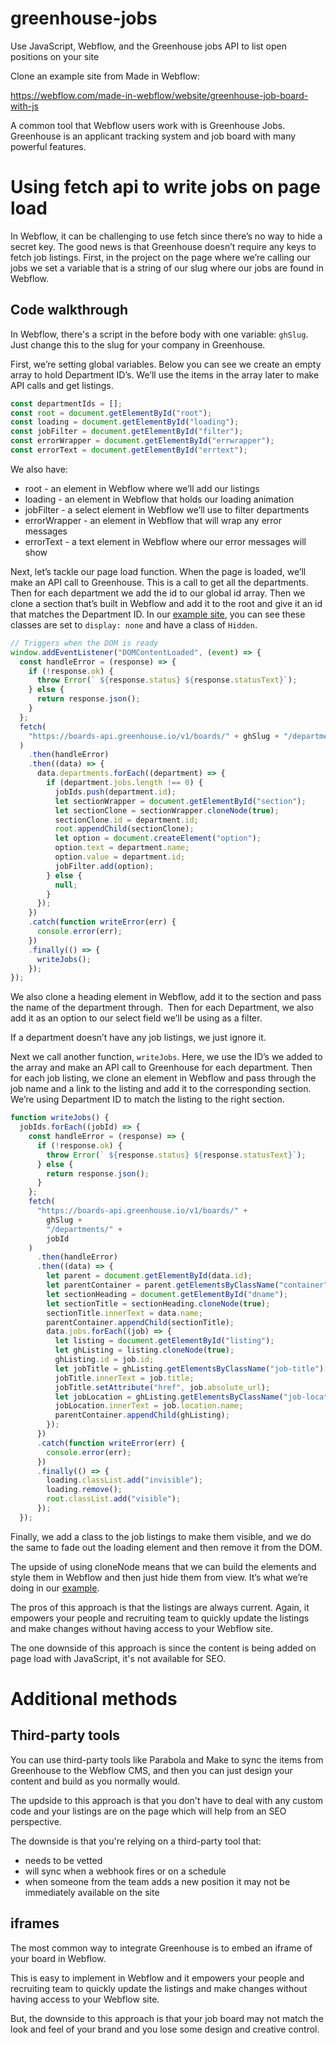 # greenhouse-jobs

Use JavaScript, Webflow, and the Greenhouse jobs API to list open positions on your site

Clone an example site from Made in Webflow:

https://webflow.com/made-in-webflow/website/greenhouse-job-board-with-js

A common tool that Webflow users work with is Greenhouse Jobs. Greenhouse is an applicant tracking system and job board with many powerful features.

# Using fetch api to write jobs on page load

In Webflow, it can be challenging to use fetch since there’s no way to hide a secret key. The good news is that Greenhouse doesn’t require any keys to fetch job listings. First, in the project on the page where we’re calling our jobs we set a variable that is a string of our slug where our jobs are found in Webflow.

## Code walkthrough

In Webflow, there's a script in the before body with one variable: `ghSlug`. Just change this to the slug for your company in Greenhouse.

First, we’re setting global variables. Below you can see we create an empty array to hold Department ID’s. We’ll use the items in the array later to make API calls and get listings.

```js
const departmentIds = [];
const root = document.getElementById("root");
const loading = document.getElementById("loading");
const jobFilter = document.getElementById("filter");
const errorWrapper = document.getElementById("errwrapper");
const errorText = document.getElementById("errtext");
```

We also have:

- root - an element in Webflow where we’ll add our listings
- loading - an element in Webflow that holds our loading animation
- jobFilter - a select element in Webflow we’ll use to filter departments
- errorWrapper - an element in Webflow that will wrap any error messages
- errorText - a text element in Webflow where our error messages will show

Next, let’s tackle our page load function. When the page is loaded, we’ll make an API call to Greenhouse. This is a call to get all the departments. Then for each department we add the id to our global id array. Then we clone a section that’s built in Webflow and add it to the root and give it an id that matches the Department ID. In our [example site](https://webflow.com/made-in-webflow/website/greenhouse-job-board-with-js), you can see these classes are set to `display: none` and have a class of `Hidden`.

```js
// Triggers when the DOM is ready
window.addEventListener("DOMContentLoaded", (event) => {
  const handleError = (response) => {
    if (!response.ok) {
      throw Error(` ${response.status} ${response.statusText}`);
    } else {
      return response.json();
    }
  };
  fetch(
    "https://boards-api.greenhouse.io/v1/boards/" + ghSlug + "/departments/"
  )
    .then(handleError)
    .then((data) => {
      data.departments.forEach((department) => {
        if (department.jobs.length !== 0) {
          jobIds.push(department.id);
          let sectionWrapper = document.getElementById("section");
          let sectionClone = sectionWrapper.cloneNode(true);
          sectionClone.id = department.id;
          root.appendChild(sectionClone);
          let option = document.createElement("option");
          option.text = department.name;
          option.value = department.id;
          jobFilter.add(option);
        } else {
          null;
        }
      });
    })
    .catch(function writeError(err) {
      console.error(err);
    })
    .finally(() => {
      writeJobs();
    });
});
```

We also clone a heading element in Webflow, add it to the section and pass the name of the department through.
‍
Then for each Department, we also add it as an option to our select field we’ll be using as a filter.

If a department doesn’t have any job listings, we just ignore it.

Next we call another function, `writeJobs`. Here, we use the ID’s we added to the array and make an API call to Greenhouse for each department. Then for each job listing, we clone an element in Webflow and pass through the job name and a link to the listing and add it to the corresponding section. We’re using Department ID to match the listing to the right section.

```js
function writeJobs() {
  jobIds.forEach((jobId) => {
    const handleError = (response) => {
      if (!response.ok) {
        throw Error(` ${response.status} ${response.statusText}`);
      } else {
        return response.json();
      }
    };
    fetch(
      "https://boards-api.greenhouse.io/v1/boards/" +
        ghSlug +
        "/departments/" +
        jobId
    )
      .then(handleError)
      .then((data) => {
        let parent = document.getElementById(data.id);
        let parentContainer = parent.getElementsByClassName("container")[0];
        let sectionHeading = document.getElementById("dname");
        let sectionTitle = sectionHeading.cloneNode(true);
        sectionTitle.innerText = data.name;
        parentContainer.appendChild(sectionTitle);
        data.jobs.forEach((job) => {
          let listing = document.getElementById("listing");
          let ghListing = listing.cloneNode(true);
          ghListing.id = job.id;
          let jobTitle = ghListing.getElementsByClassName("job-title")[0];
          jobTitle.innerText = job.title;
          jobTitle.setAttribute("href", job.absolute_url);
          let jobLocation = ghListing.getElementsByClassName("job-location")[0];
          jobLocation.innerText = job.location.name;
          parentContainer.appendChild(ghListing);
        });
      })
      .catch(function writeError(err) {
        console.error(err);
      })
      .finally(() => {
        loading.classList.add("invisible");
        loading.remove();
        root.classList.add("visible");
      });
  });
```

Finally, we add a class to the job listings to make them visible, and we do the same to fade out the loading element and then remove it from the DOM.

The upside of using cloneNode means that we can build the elements and style them in Webflow and then just hide them from view. It’s what we’re doing in our [example](https://webflow.com/made-in-webflow/website/greenhouse-job-board-with-js).

The pros of this approach is that the listings are always current. Again, it empowers your people and recruiting team to quickly update the listings and make changes without having access to your Webflow site.

The one downside of this approach is since the content is being added on page load with JavaScript, it's not available for SEO.

# Additional methods

## Third-party tools

You can use third-party tools like Parabola and Make to sync the items from Greenhouse to the Webflow CMS, and then you can just design your content and build as you normally would.

The updside to this approach is that you don't have to deal with any custom code and your listings are on the page which will help from an SEO perspective.

The downside is that you're relying on a third-party tool that:

- needs to be vetted
- will sync when a webhook fires or on a schedule
- when someone from the team adds a new position it may not be immediately available on the site

## iframes

The most common way to integrate Greenhouse is to embed an iframe of your board in Webflow.

This is easy to implement in Webflow and it empowers your people and recruiting team to quickly update the listings and make changes without having access to your Webflow site.

‍But, the downside to this approach is that your job board may not match the look and feel of your brand and you lose some design and creative control.
